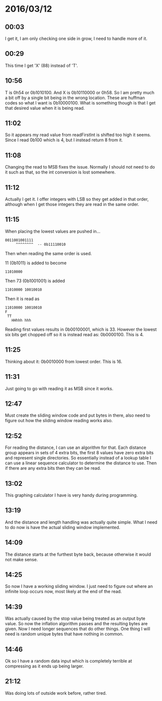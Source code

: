 # 2016/03/12

## 00:03

I get it, I am only checking one side in grow, I need to handle more of it.

## 00:29

This time I get 'X' (88) instead of 'T'.

## 10:56

T is 0h54 or 0b1010100. And X is 0b10110000 or 0h58. So I am pretty much a bit
off by a single bit being in the wrong location. These are huffman codes so
what I want is 0b10000100. What is something though is that I get that
desired value when it is being read.

## 11:02

So it appears my read value from readFirstInt is shifted too high it seems.
Since I read 0b100 which is 4, but I instead return 8 from it.

## 11:08

Changing the read to MSB fixes the issue. Normally I should not need to do it
such as that, so the int conversion is lost somewhere.

## 11:12

Actually I get it. I offer integers with LSB so they get added in that order,
although when I get those integers they are read in the same order.

## 11:15

When placing the lowest values are pushed in...

	0011001001111
	     ^^^^^^^^  -- 0b11110010

Then when reading the same order is used.

11 (0b1011) is added to become

	11010000

Then 73 (0b1001001) is added

	11010000 10010010

Then it is read as

	11010000 10010010
	F
	 TT
	   HHhhh hhh

Reading first values results in 0b00100001, which is 33. However the lowest
six bits get chopped off so it is instead read as: 0b0000100. This is 4.

## 11:25

Thinking about it: 0b0010000 from lowest order. This is 16.

## 11:31

Just going to go with reading it as MSB since it works.

## 12:47

Must create the sliding window code and put bytes in there, also need to
figure out how the sliding window reading works also.

## 12:52

For reading the distance, I can use an algorithm for that. Each distance group
appears in sets of 4 extra bits, the first 8 values have zero extra bits and
represent single directories. So essentially instead of a lookup table I can
use a linear sequence calculator to determine the distance to use. Then if
there are any extra bits then they can be read.

## 13:02

This graphing calculator I have is very handy during programming.

## 13:19

And the distance and length handling was actually quite simple. What I need to
do now is have the actual sliding window implemented.

## 14:09

The distance starts at the furthest byte back, because otherwise it would not
make sense.

## 14:25

So now I have a working sliding window. I just need to figure out where an
infinite loop occurs now, most likely at the end of the read.

## 14:39

Was actually caused by the stop value being treated as an output byte value. So
now the inflation algorithm passes and the resulting bytes are given. Now I
need longer sequences that do other things. One thing I will need is random
unique bytes that have nothing in common.

## 14:46

Ok so I have a random data input which is completely terrible at compressing
as it ends up being larger.

## 21:12

Was doing lots of outside work before, rather tired.

